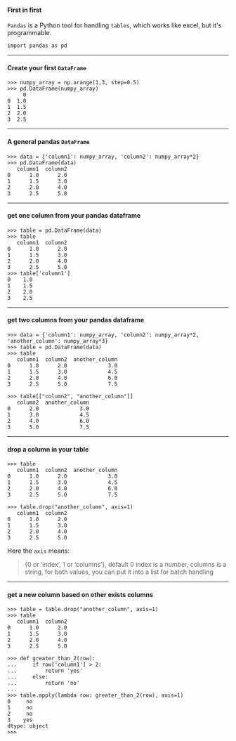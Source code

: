#### First in first

`Pandas` is a Python tool for handling `tables`, which works like excel, but it's programmable.

```
import pandas as pd
```
___

#### Create your first `DataFrame`

```
>>> numpy_array = np.arange(1,3, step=0.5)
>>> pd.DataFrame(numpy_array)
     0
0  1.0
1  1.5
2  2.0
3  2.5
```
___

#### A general pandas `DataFrame`

```
>>> data = {'column1': numpy_array, 'column2': numpy_array*2}
>>> pd.DataFrame(data)
   column1  column2
0      1.0      2.0
1      1.5      3.0
2      2.0      4.0
3      2.5      5.0
```
___

#### get one column from your pandas dataframe

```
>>> table = pd.DataFrame(data)
>>> table
   column1  column2
0      1.0      2.0
1      1.5      3.0
2      2.0      4.0
3      2.5      5.0
>>> table['column1']
0    1.0
1    1.5
2    2.0
3    2.5
```
___

#### get two columns from your pandas dataframe

```
>>> data = {'column1': numpy_array, 'column2': numpy_array*2, 'another_column': numpy_array*3}
>>> table = pd.DataFrame(data)
>>> table
   column1  column2  another_column
0      1.0      2.0             3.0
1      1.5      3.0             4.5
2      2.0      4.0             6.0
3      2.5      5.0             7.5

>>> table[["column2", "another_column"]]
   column2  another_column
0      2.0             3.0
1      3.0             4.5
2      4.0             6.0
3      5.0             7.5

```
___

#### drop a column in your table

```
>>> table
   column1  column2  another_column
0      1.0      2.0             3.0
1      1.5      3.0             4.5
2      2.0      4.0             6.0
3      2.5      5.0             7.5

>>> table.drop("another_column", axis=1)
   column1  column2
0      1.0      2.0
1      1.5      3.0
2      2.0      4.0
3      2.5      5.0
```

Here the `axis` means: 
> {0 or ‘index’, 1 or ‘columns’}, default 0
> index is a number, columns is a string, for both values, you can put it into a list for batch handling

___

#### get a new column based on other exists columns

```
>>> table = table.drop("another_column", axis=1)
>>> table
   column1  column2
0      1.0      2.0
1      1.5      3.0
2      2.0      4.0
3      2.5      5.0

>>> def greater_than_2(row):
...     if row['column1'] > 2:
...         return 'yes'
...     else:
...         return 'no'
... 
>>> table.apply(lambda row: greater_than_2(row), axis=1)
0     no
1     no
2     no
3    yes
dtype: object
>>> 
```